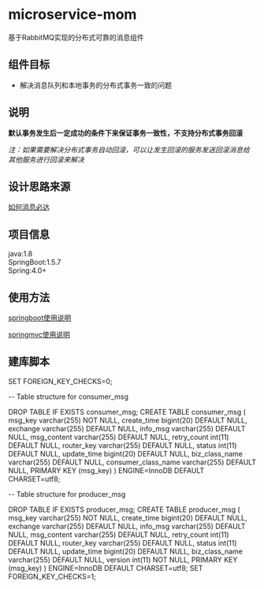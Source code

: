 # microservice-mom

基于RabbitMQ实现的分布式可靠的消息组件


## 组件目标
* 解决消息队列和本地事务的分布式事务一致的问题

## 说明

**默认事务发生后一定成功的条件下来保证事务一致性，不支持分布式事务回滚** 

*注：如果需要解决分布式事务自动回滚，可以让发生回滚的服务发送回滚消息给   
其他服务进行回滚来解决*



## 设计思路来源
[如何消息必达](https://mp.weixin.qq.com/s?__biz=MjM5ODYxMDA5OQ==&mid=2651959966&idx=1&sn=068a2866dcc49335d613d75c4a5d1b17&chksm=bd2d07428a5a8e54162ad8ea8e1e9302dfaeb664cecc453bd16a5f299820755bd2e1e0e17b60&scene=21#wechat_redirect) 

## 项目信息
java:1.8   
SpringBoot:1.5.7  
Spring:4.0+  


## 使用方法

[springboot使用说明](https://github.com/yonyou-auto-dev/microservice-mom/blob/dev/springbootdemo.md)

[springmvc使用说明](https://github.com/yonyou-auto-dev/microservice-mom/blob/dev/Springmvc.md)

## 建库脚本

SET FOREIGN_KEY_CHECKS=0;

-- Table structure for consumer_msg

DROP TABLE IF EXISTS consumer_msg;
CREATE TABLE consumer_msg (
msg_key varchar(255) NOT NULL,
create_time bigint(20) DEFAULT NULL,
exchange varchar(255) DEFAULT NULL,
info_msg varchar(255) DEFAULT NULL,
msg_content varchar(255) DEFAULT NULL,
retry_count int(11) DEFAULT NULL,
router_key varchar(255) DEFAULT NULL,
status int(11) DEFAULT NULL,
update_time bigint(20) DEFAULT NULL,
biz_class_name varchar(255) DEFAULT NULL,
consumer_class_name varchar(255) DEFAULT NULL,
PRIMARY KEY (msg_key)
) ENGINE=InnoDB DEFAULT CHARSET=utf8;

-- Table structure for producer_msg

DROP TABLE IF EXISTS producer_msg;
CREATE TABLE producer_msg (
msg_key varchar(255) NOT NULL,
create_time bigint(20) DEFAULT NULL,
exchange varchar(255) DEFAULT NULL,
info_msg varchar(255) DEFAULT NULL,
msg_content varchar(255) DEFAULT NULL,
retry_count int(11) DEFAULT NULL,
router_key varchar(255) DEFAULT NULL,
status int(11) DEFAULT NULL,
update_time bigint(20) DEFAULT NULL,
biz_class_name varchar(255) DEFAULT NULL,
version int(11) NOT NULL,
PRIMARY KEY (msg_key)
) ENGINE=InnoDB DEFAULT CHARSET=utf8;
SET FOREIGN_KEY_CHECKS=1;
